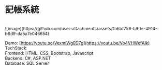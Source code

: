<h1>記帳系統</h1><br />
![image](https://github.com/user-attachments/assets/1b6bf759-b90e-4914-b8d9-da5a7e045654) <br />

Demo: [https://youtu.be/VexmiWg0D7g](https://youtu.be/Vo4VHWefAIk) <br />
TechStack:<br />
Frontend: HTML, CSS, Bootstrap, Javascript<br />
Backend: C#, ASP.NET<br />
Database: SQL Server<br />
